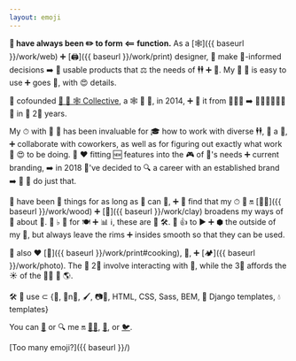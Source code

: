 ```yaml
---
layout: emoji
---
```


**👤 have always been ✏️ to form ⟸ function.**
As a [🕸]({{ baseurl }}/work/web) ➕ [🖨]({{ baseurl }}/work/print) designer, 👤 make 🔭-informed decisions ➡️ 🔨 usable products that ⚖️ the needs of 🕴🕴 ➕ 👥.
My 🙌 🎨 is easy to use ➕ goes 🙈, with 😍 details.

👤 cofounded [🔬 🐥 🕸 Collective](http://littleweaverweb.com), a 🕸 📝 🏢, in 2014, ➕ 🔨 it from 👤👤👤 ➡️ 👤👤👤👤👤👤👤 in 🥇 2⃣ years.

My ⏱ with 🔬 🐥 has been invaluable for 🎓 how to work with diverse 🕴🕴, 🏃‍ a 🏢, ➕ collaborate with coworkers, as well as for figuring out exactly what work 👤 😍 to be doing.
👤 ❤️ fitting 🆕 features into the 🎮 of 👥's needs ➕ current branding, ➡️ in 2018 👤've decided to 🔍 a career with an established brand ➡️ 👤 🥫 do just that.

👤 have been 🔨 things for as long as 👤 can 🤔, ➕ 👤 find that my ⏱ 💸 🔛 [🌳🔨]({{ baseurl }}/work/wood) ➕ [🥣]({{ baseurl }}/work/clay) broadens my ways of 💭 about 🎨.
🚫 ♭ 📰 for 🍽 ➕ 📊 ℹ️, these are 🔵 🛠.
👤 👍 to ▶️ ➕ ⬢ the outside of my 🥣, but always leave the rims ➕ insides smooth so that they can be used.

👤 also ❤️ [🍳]({{ baseurl }}/work/print#cooking), 📖, ➕ [🏕]({{ baseurl }}/work/photo).
The 🥇 2⃣ involve interacting with 🎨, while the 3⃣ affords the ☀️ of the 🚫🎨 🌿 🌎.

🛠 👤 use ⊂ {💎, 👤n🎨, 🖌, 📷🛒, HTML, CSS, Sass, BEM, 🐍 Django templates, 💧 templates}

You can
[📧](mailto:nmorduch@gmail.com)
or 🔍 me 🔛
[🐙😸](https://github.com/nmorduch/),
[🔗](http://www.linkedin.com/pub/naomi-morduch-toubman/75/202/260/), or
[🐦](https://twitter.com/nmorduch).

[Too many emoji?]({{ baseurl }}/)
